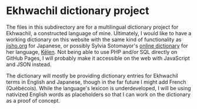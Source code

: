 # Ekhwachil dictionary project

The files in this subdirectory are for a multilingual dictionary project for Ekhwachil, a constructed language of mine. Ultimately, I would like to have a working dictionary on this website with the same kind of functionality as [jisho.org](https://jisho.org/) for Japanese, or possibly Sylvia Sotomayor's [online dictionary](http://www.terjemar.net/kelen/Dict/dict0.php) for her language, [Kēlen](http://www.terjemar.net/kelen/kelen.php). Not being able to use PHP and/or SQL directly on GitHub Pages, I will probably make it accessible on the web with JavaScript and JSON instead.

The dictionary will mostly be providing dictionary entries for Ekhwachil terms in English and Japanese, though in the far future I might add French (Québécois). While the language's lexicon is underdeveloped, I will be using nativized English words as placeholders so that I can work on the dictionary as a proof of concept.